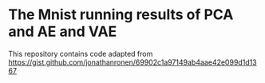 # The Mnist running results of PCA and AE and VAE

This repository contains code adapted from https://gist.github.com/jonathanronen/69902c1a97149ab4aae42e099d1d1367
